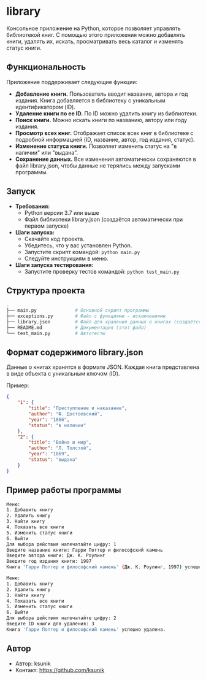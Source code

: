 # library

Консольное приложение на Python, которое позволяет управлять библиотекой книг. С помощью этого приложения можно добавлять книги, удалять их, искать, просматривать весь каталог и изменять статус книги.

## Функциональность

Приложение поддерживает следующие функции:

* **Добавление книги.** Пользователь вводит название, автора и год издания. Книга добавляется в библиотеку с уникальным идентификатором (ID).
* **Удаление книги по ее ID.** По ID можно удалить книгу из библиотеки.
* **Поиск книги.** Можно искать книги по названию, автору или году издания.
* **Просмотр всех книг.** Отображает список всех книг в библиотеке с подробной информацией (ID, название, автор, год издания, статус).
* **Изменение статуса книги.** Позволяет изменить статус на "в наличии" или "выдана".
* **Сохранение данных.** Все изменения автоматически сохраняются в файл library.json, чтобы данные не терялись между запусками программы.

## Запуск

* **Требования:**
  * Python версии 3.7 или выше
  * Файл библиотеки library.json (создаётся автоматически при первом запуске)
* **Шаги запуска:**
  * Скачайте код проекта.
  * Убедитесь, что у вас установлен Python.
  * Запустите скрипт командой: `python main.py`
  * Следуйте инструкциям в меню.
* **Шаги запуска тестирования:**
  * Запустите проверку тестов командой: `python test_main.py`

## Структура проекта

```bash
.
├── main.py              # Основной скрипт программы
├── exceptions.py        # Файл с функциями - исключениями
├── library.json         # Файл для хранения данных о книгах (создаётся автоматически)
├── README.md            # Документация (этот файл)
└── test_main.py         # Автотесты
```

## Формат содержимого library.json

Данные о книгах хранятся в формате JSON. Каждая книга представлена в виде объекта с уникальным ключом (ID).

Пример:

```json
{
    "1": {
        "title": "Преступление и наказание",
        "author": "Ф. Достоевский",
        "year": "1866",
        "status": "в наличии"
    },
    "2": {
        "title": "Война и мир",
        "author": "Л. Толстой",
        "year": "1869",
        "status": "выдана"
    }
}
```

## Пример работы программы

```bash
Меню:
1. Добавить книгу
2. Удалить книгу
3. Найти книгу
4. Показать все книги
5. Изменить статус книги
6. Выйти
Для выбора действия напечатайте цифру: 1
Введите название книги: Гарри Поттер и философский камень
Введите автора книги: Дж. К. Роулинг
Введите год издания книги: 1997
Книга 'Гарри Поттер и философский камень' (Дж. К. Роулинг, 1997) успешно добавлена с ID 3.

Меню:
1. Добавить книгу
2. Удалить книгу
3. Найти книгу
4. Показать все книги
5. Изменить статус книги
6. Выйти
Для выбора действия напечатайте цифру: 2
Введите ID книги для удаления: 3
Книга 'Гарри Поттер и философский камень' успешно удалена.
```

## Автор

* Автор: ksunik
* Контакт: https://github.com/ksunik
